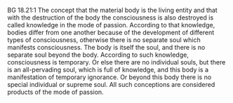 BG 18.21:1	The concept that the material body is the living entity and that with the destruction of the body the consciousness is also destroyed is called knowledge in the mode of passion. According to that knowledge, bodies differ from one another because of the development of different types of consciousness, otherwise there is no separate soul which manifests consciousness. The body is itself the soul, and there is no separate soul beyond the body. According to such knowledge, consciousness is temporary. Or else there are no individual souls, but there is an all-pervading soul, which is full of knowledge, and this body is a manifestation of temporary ignorance. Or beyond this body there is no special individual or supreme soul. All such conceptions are considered products of the mode of passion.